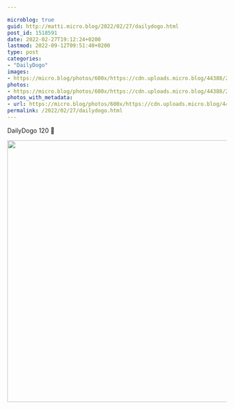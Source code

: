 ```yaml
---

microblog: true
guid: http://matti.micro.blog/2022/02/27/dailydogo.html
post_id: 1518591
date: 2022-02-27T19:12:24+0200
lastmod: 2022-09-12T09:51:40+0200
type: post
categories:
- "DailyDogo"
images:
- https://micro.blog/photos/600x/https://cdn.uploads.micro.blog/44388/2022/e98997dde0.jpg
photos:
- https://micro.blog/photos/600x/https://cdn.uploads.micro.blog/44388/2022/e98997dde0.jpg
photos_with_metadata:
- url: https://micro.blog/photos/600x/https://cdn.uploads.micro.blog/44388/2022/e98997dde0.jpg
permalink: /2022/02/27/dailydogo.html
---
```

DailyDogo 120 🐶

<img src="https://micro.blog/photos/600x/https://blog.martin-haehnel.de/uploads/2022/e98997dde0.jpg" width="600" height="600" alt="" />
